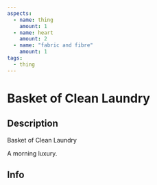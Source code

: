 ```yaml
---
aspects:
  - name: thing
    amount: 1
  - name: heart
    amount: 2
  - name: "fabric and fibre"
    amount: 1
tags:
  - thing
---
```


# Basket of Clean Laundry

## Description
Basket of Clean Laundry

A morning luxury.
## Info